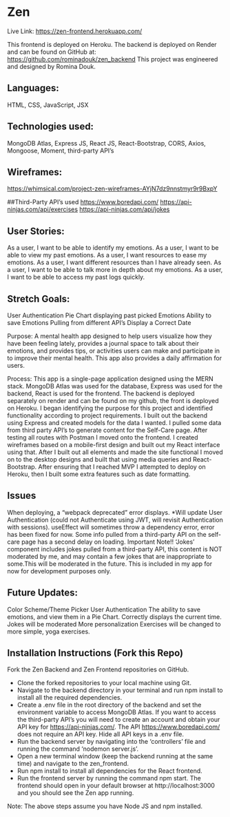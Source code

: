 # Zen
Live Link: https://zen-frontend.herokuapp.com/

This frontend is deployed on Heroku.
The backend is deployed on Render and can be found on GitHub at: https://github.com/rominadouk/zen_backend
This project was engineered and designed by Romina Douk. 

## Languages: 
HTML, CSS, JavaScript, JSX

## Technologies used: 
MongoDB Atlas, Express JS, React JS, React-Bootstrap, CORS, Axios, Mongoose, Moment, third-party API’s

## Wireframes: 
https://whimsical.com/project-zen-wireframes-AYjN7dz9nnstmyr9r9BxpY

##Third-Party API’s used
https://www.boredapi.com/
https://api-ninjas.com/api/exercises
https://api-ninjas.com/api/jokes

## User Stories: 
As a user,  I want to be able to identify my emotions. 
As a user,  I want to be able to view my past emotions. 
As a user,  I want resources to ease my emotions. 
As a user,  I want different resources than I have already seen. 
As a user,  I want to be able to talk more in depth about my emotions.
As a user,  I want to be able to access my past logs quickly. 

## Stretch Goals: 
User Authentication
Pie Chart displaying past picked Emotions
Ability to save Emotions
Pulling from different API’s
Display a Correct Date

Purpose:
A mental health app designed to help users visualize how they have been feeling lately, provides a journal space to talk about their emotions, and provides tips, or activities users can make and participate in to improve their mental health. This app also provides a daily affirmation for users.

Process:
This app is a single-page application designed using the MERN stack. MongoDB Atlas was used for the database, Express was used for the backend, React is used for the frontend. The backend is deployed separately on render and can be found on my github, the front is deployed on Heroku. I began identifying the purpose for this project and identified functionality according to project requirements. I built out the backend using Express and created models for the data I wanted. I pulled some data from third party API’s to generate content for the Self-Care page. After testing all routes with Postman I moved onto the frontend. I created wireframes based on a mobile-first design and built out my React interface using that. After I built out all elements and made the site functional I moved on to the desktop designs and built that using media queries and React-Bootstrap. After ensuring that I reached MVP I attempted to deploy on Heroku, then I built some extra features such as date formatting. 

## Issues
When deploying, a “webpack deprecated” error displays. *Will update
User Authentication (could not Authenticate using JWT, will revisit Authentication with sessions).
useEffect will sometimes throw a dependency error, error has been fixed for now.
Some info pulled from a third-party API on the self-care page has a second delay on loading.
Important Note!! ‘Jokes’ component includes jokes pulled from a third-party API, this content is NOT moderated by me, and may contain a few jokes that are inappropriate to some.This will be moderated in the future. This is included in my app for now for development purposes only.

## Future Updates: 
Color Scheme/Theme Picker
User Authentication 
The ability to save emotions, and view them in a Pie Chart. 
Correctly displays the current time. 
Jokes will be moderated
More personalization
Exercises will be changed to more simple, yoga exercises. 

## Installation Instructions (Fork this Repo)
Fork the Zen Backend and Zen Frontend repositories on GitHub.

- Clone the forked repositories to your local machine using Git.
- Navigate to the backend directory in your terminal and run npm install to install all the required dependencies.
- Create a .env file in the root directory of the backend and set the environment variable to access MongoDB Atlas. If you want to access the third-party API’s you will need to create an account and obtain your API key for https://api-ninjas.com/. The API https://www.boredapi.com/ does not require an API key. Hide all API keys in a .env file. 
- Run the backend server by navigating into the ‘controllers’ file and running the command ‘nodemon server.js’.
- Open a new terminal window (keep the backend running at the same time) and navigate to the zen_frontend.
- Run npm install to install all dependencies for the React frontend.
- Run the frontend server by running the command npm start. The frontend should open in your default browser at http://localhost:3000 and you should see the Zen app running.

Note: The above steps assume you have Node JS and npm installed.


